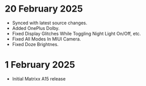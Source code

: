 # 20 February 2025
- Synced with latest source changes.
- Added OnePlus Dolby.
- Fixed Display Glitches While Toggling Night Light On/Off, etc.
- Fixed All Modes In MIUI Camera.
- Fixed Doze Brightnes.

# 1 February 2025
- Initial Matrixx A15 release

